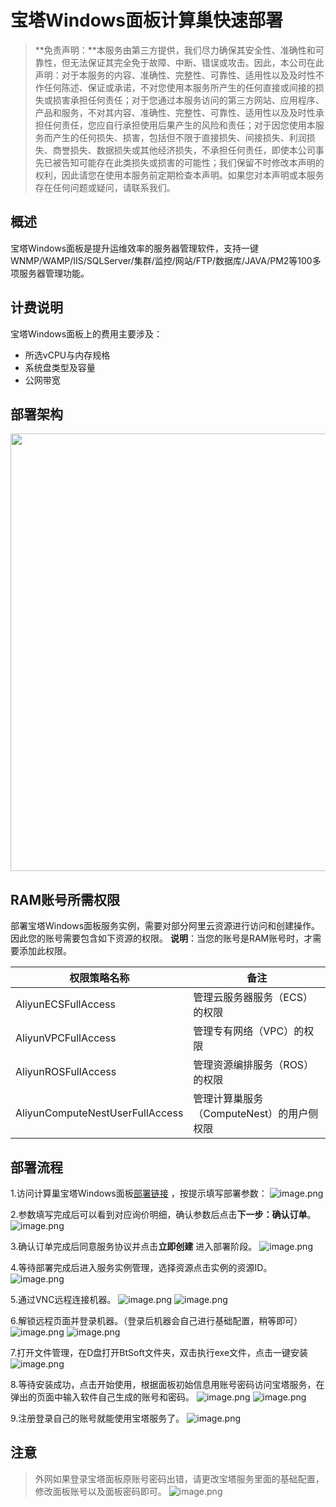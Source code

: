 # 宝塔Windows面板计算巢快速部署


>**免责声明：**本服务由第三方提供，我们尽力确保其安全性、准确性和可靠性，但无法保证其完全免于故障、中断、错误或攻击。因此，本公司在此声明：对于本服务的内容、准确性、完整性、可靠性、适用性以及及时性不作任何陈述、保证或承诺，不对您使用本服务所产生的任何直接或间接的损失或损害承担任何责任；对于您通过本服务访问的第三方网站、应用程序、产品和服务，不对其内容、准确性、完整性、可靠性、适用性以及及时性承担任何责任，您应自行承担使用后果产生的风险和责任；对于因您使用本服务而产生的任何损失、损害，包括但不限于直接损失、间接损失、利润损失、商誉损失、数据损失或其他经济损失，不承担任何责任，即使本公司事先已被告知可能存在此类损失或损害的可能性；我们保留不时修改本声明的权利，因此请您在使用本服务前定期检查本声明。如果您对本声明或本服务存在任何问题或疑问，请联系我们。


## 概述

宝塔Windows面板是提升运维效率的服务器管理软件，支持一键WNMP/WAMP/IIS/SQLServer/集群/监控/网站/FTP/数据库/JAVA/PM2等100多项服务器管理功能。


## 计费说明

宝塔Windows面板上的费用主要涉及：

- 所选vCPU与内存规格
- 系统盘类型及容量
- 公网带宽

## 部署架构

<img src="1.png" width="1500" height="700" align="bottom"/>

## RAM账号所需权限

部署宝塔Windows面板服务实例，需要对部分阿里云资源进行访问和创建操作。因此您的账号需要包含如下资源的权限。
  **说明**：当您的账号是RAM账号时，才需要添加此权限。

| 权限策略名称                          | 备注                     |
|---------------------------------|------------------------|
| AliyunECSFullAccess             | 管理云服务器服务（ECS）的权限       |
| AliyunVPCFullAccess             | 管理专有网络（VPC）的权限         |
| AliyunROSFullAccess             | 管理资源编排服务（ROS）的权限       |
| AliyunComputeNestUserFullAccess | 管理计算巢服务（ComputeNest）的用户侧权限 |

## 部署流程
1.访问计算巢宝塔Windows面板[部署链接](https://computenest.console.aliyun.com/service/instance/create/cn-hangzhou?type=user&ServiceId=service-e26e5101a4f64c5d9969)
，按提示填写部署参数：
    ![image.png](2.png)

2.参数填写完成后可以看到对应询价明细，确认参数后点击**下一步：确认订单**。
    ![image.png](3.png)

3.确认订单完成后同意服务协议并点击**立即创建**
   进入部署阶段。
    ![image.png](4.png)

4.等待部署完成后进入服务实例管理，选择资源点击实例的资源ID。
    ![image.png](5.png)

5.通过VNC远程连接机器。
    ![image.png](7.png)
    ![image.png](8.png)

6.解锁远程页面并登录机器。（登录后机器会自己进行基础配置，稍等即可）
    ![image.png](9.png)
    ![image.png](10.png)

7.打开文件管理，在D盘打开BtSoft文件夹，双击执行exe文件，点击一键安装
    ![image.png](11.png)

8.等待安装成功，点击开始使用，根据面板初始信息用账号密码访问宝塔服务，在弹出的页面中输入软件自己生成的账号和密码。
    ![image.png](12.png)
    ![image.png](13.png)

9.注册登录自己的账号就能使用宝塔服务了。
    ![image.png](14.png)


## 注意

>外网如果登录宝塔面板原账号密码出错，请更改宝塔服务里面的基础配置，修改面板账号以及面板密码即可。
    ![image.png](15.png)
